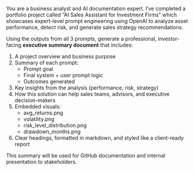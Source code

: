 You are a business analyst and AI documentation expert. I’ve completed a portfolio project called “AI Sales Assistant for Investment Firms” which showcases expert-level prompt engineering using OpenAI to analyze asset performance, detect risk, and generate sales strategy recommendations.

Using the outputs from all 3 prompts, generate a professional, investor-facing **executive summary document** that includes:

1. A project overview and business purpose
2. Summary of each prompt:
   - Prompt goal
   - Final system + user prompt logic
   - Outcomes generated
3. Key insights from the analysis (performance, risk, strategy)
4. How this solution can help sales teams, advisors, and executive decision-makers
5. Embedded visuals:
   - avg_returns.png
   - volatility.png
   - risk_level_distribution.png
   - drawdown_months.png
6. Clear headings, formatted in markdown, and styled like a client-ready report

This summary will be used for GitHub documentation and internal presentation to stakeholders.
